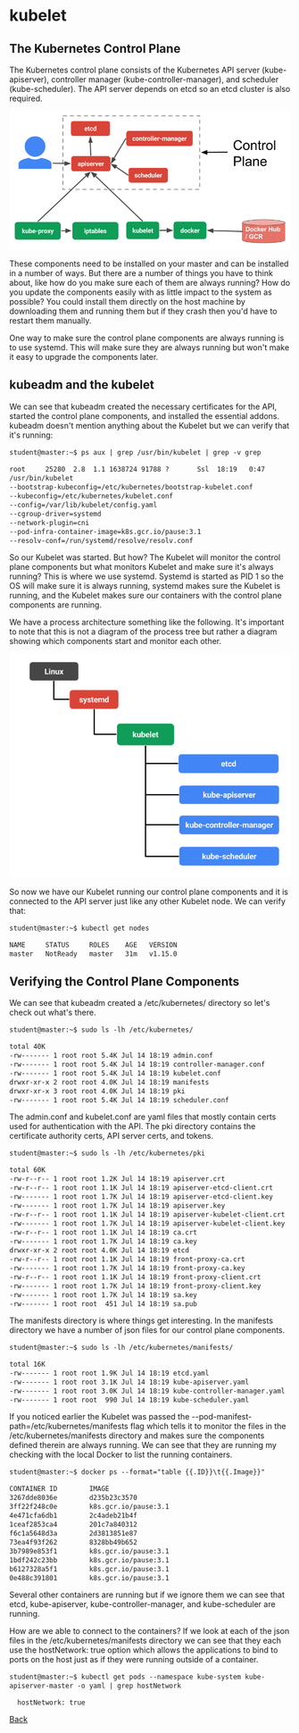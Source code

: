 # kubelet

## The Kubernetes Control Plane

The Kubernetes control plane consists of the Kubernetes API server (kube-apiserver), controller manager (kube-controller-manager), and scheduler (kube-scheduler). The API server depends on etcd so an etcd cluster is also required.


![](images/kubernetes-architecture.png)


These components need to be installed on your master and can be installed in a number of ways. But there are a number of things you have to think about, like how do you make sure each of them are always running? How do you update the components easily with as little impact to the system as possible? You could install them directly on the host machine by downloading them and running them but if they crash then you'd have to restart them manually.

One way to make sure the control plane components are always running is to use systemd. This will make sure they are always running but won't make it easy to upgrade the components later.

## kubeadm and the kubelet

We can see that kubeadm created the necessary certificates for the API, started the control plane components, and installed the essential addons. kubeadm doesn't mention anything about the Kubelet but we can verify that it's running:

```
student@master:~$ ps aux | grep /usr/bin/kubelet | grep -v grep
```
```
root     25280  2.8  1.1 1638724 91788 ?       Ssl  18:19   0:47 /usr/bin/kubelet
--bootstrap-kubeconfig=/etc/kubernetes/bootstrap-kubelet.conf
--kubeconfig=/etc/kubernetes/kubelet.conf
--config=/var/lib/kubelet/config.yaml
--cgroup-driver=systemd
--network-plugin=cni
--pod-infra-container-image=k8s.gcr.io/pause:3.1
--resolv-conf=/run/systemd/resolve/resolv.conf
```

So our Kubelet was started. But how? The Kubelet will monitor the control plane components but what monitors Kubelet and make sure it's always running? This is where we use systemd. Systemd is started as PID 1 so the OS will make sure it is always running, systemd makes sure the Kubelet is running, and the Kubelet makes sure our containers with the control plane components are running.

We have a process architecture something like the following. It's important to note that this is not a diagram of the process tree but rather a diagram showing which components start and monitor each other.

![](images/systemd.png)

So now we have our Kubelet running our control plane components and it is connected to the API server just like any other Kubelet node. We can verify that:
```
student@master:~$ kubectl get nodes
```
```
NAME     STATUS     ROLES    AGE   VERSION
master   NotReady   master   31m   v1.15.0
```

## Verifying the Control Plane Components

We can see that kubeadm created a /etc/kubernetes/ directory so let's check out what's there.

```
student@master:~$ sudo ls -lh /etc/kubernetes/
```
```
total 40K
-rw------- 1 root root 5.4K Jul 14 18:19 admin.conf
-rw------- 1 root root 5.4K Jul 14 18:19 controller-manager.conf
-rw------- 1 root root 5.4K Jul 14 18:19 kubelet.conf
drwxr-xr-x 2 root root 4.0K Jul 14 18:19 manifests
drwxr-xr-x 3 root root 4.0K Jul 14 18:19 pki
-rw------- 1 root root 5.4K Jul 14 18:19 scheduler.conf
```

The admin.conf and kubelet.conf are yaml files that mostly contain certs used for authentication with the API. The pki directory contains the certificate authority certs, API server certs, and tokens.
```
student@master:~$ sudo ls -lh /etc/kubernetes/pki
```
```
total 60K
-rw-r--r-- 1 root root 1.2K Jul 14 18:19 apiserver.crt
-rw-r--r-- 1 root root 1.1K Jul 14 18:19 apiserver-etcd-client.crt
-rw------- 1 root root 1.7K Jul 14 18:19 apiserver-etcd-client.key
-rw------- 1 root root 1.7K Jul 14 18:19 apiserver.key
-rw-r--r-- 1 root root 1.1K Jul 14 18:19 apiserver-kubelet-client.crt
-rw------- 1 root root 1.7K Jul 14 18:19 apiserver-kubelet-client.key
-rw-r--r-- 1 root root 1.1K Jul 14 18:19 ca.crt
-rw------- 1 root root 1.7K Jul 14 18:19 ca.key
drwxr-xr-x 2 root root 4.0K Jul 14 18:19 etcd
-rw-r--r-- 1 root root 1.1K Jul 14 18:19 front-proxy-ca.crt
-rw------- 1 root root 1.7K Jul 14 18:19 front-proxy-ca.key
-rw-r--r-- 1 root root 1.1K Jul 14 18:19 front-proxy-client.crt
-rw------- 1 root root 1.7K Jul 14 18:19 front-proxy-client.key
-rw------- 1 root root 1.7K Jul 14 18:19 sa.key
-rw------- 1 root root  451 Jul 14 18:19 sa.pub
```
The manifests directory is where things get interesting. In the manifests directory we have a number of json files for our control plane components.

```
student@master:~$ sudo ls -lh /etc/kubernetes/manifests/
```
```
total 16K
-rw------- 1 root root 1.9K Jul 14 18:19 etcd.yaml
-rw------- 1 root root 3.1K Jul 14 18:19 kube-apiserver.yaml
-rw------- 1 root root 3.0K Jul 14 18:19 kube-controller-manager.yaml
-rw------- 1 root root  990 Jul 14 18:19 kube-scheduler.yaml
```
If you noticed earlier the Kubelet was passed the --pod-manifest-path=/etc/kubernetes/manifests flag which tells it to monitor the files in the /etc/kubernetes/manifests directory and makes sure the components defined therein are always running. We can see that they are running my checking with the local Docker to list the running containers.

```
student@master:~$ docker ps --format="table {{.ID}}\t{{.Image}}"
```
```
CONTAINER ID        IMAGE
3267dde8036e        d235b23c3570
3ff22f248c0e        k8s.gcr.io/pause:3.1
4e471cfa6db1        2c4adeb21b4f
1ceaf2853ca4        201c7a840312
f6c1a5648d3a        2d3813851e87
73ea4f93f262        8328bb49b652
3b7989e853f1        k8s.gcr.io/pause:3.1
1bdf242c23bb        k8s.gcr.io/pause:3.1
b6127328a5f1        k8s.gcr.io/pause:3.1
0e488c391801        k8s.gcr.io/pause:3.1
```
Several other containers are running but if we ignore them we can see that etcd, kube-apiserver, kube-controller-manager, and kube-scheduler are running.

How are we able to connect to the containers? If we look at each of the json files in the /etc/kubernetes/manifests directory we can see that they each use the hostNetwork: true option which allows the applications to bind to ports on the host just as if they were running outside of a container.

```
student@master:~$ kubectl get pods --namespace kube-system kube-apiserver-master -o yaml | grep hostNetwork
```
```
  hostNetwork: true
```
[Back](lab01.md)
